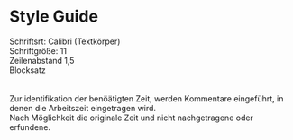 # Style Guide
Schriftsrt: Calibri (Textkörper) <br>
Schriftgröße: 11<br>
Zeilenabstand 1,5<br>
Blocksatz<br><br><br>
Zur identifikation der benöätigten Zeit, werden Kommentare eingeführt, in denen die Arbeitszeit eingetragen wird.<br>
Nach Möglichkeit die originale Zeit und nicht nachgetragene oder erfundene.
